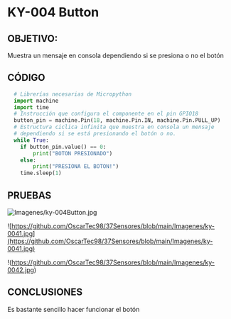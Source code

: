 # KY-004 Button

## OBJETIVO:
Muestra un mensaje en consola dependiendo si se presiona o no el botón

## CÓDIGO
```python
  # Librerías necesarias de Micropython
  import machine
  import time
  # Instrucción que configura el componente en el pin GPIO18 
  button_pin = machine.Pin(18, machine.Pin.IN, machine.Pin.PULL_UP)
  # Estructura ciclica infinita que muestra en consola un mensaje 
  # dependiendo si se está presionando el botón o no.
  while True:
    if button_pin.value() == 0:
        print("BOTON PRESIONADO")
    else:
        print("PRESIONA EL BOTON!")
    time.sleep(1)
```

## PRUEBAS

![Imagenes/ky-004Button.jpg](https://github.com/OscarTec98/37Sensores/blob/main/Imagenes/ky-004Button.jpg)

![https://github.com/OscarTec98/37Sensores/blob/main/Imagenes/ky-0041.jpg](https://github.com/OscarTec98/37Sensores/blob/main/Imagenes/ky-0041.jpg)

!(https://github.com/OscarTec98/37Sensores/blob/main/Imagenes/ky-0042.jpg)

## CONCLUSIONES
Es bastante sencillo hacer funcionar el botón
